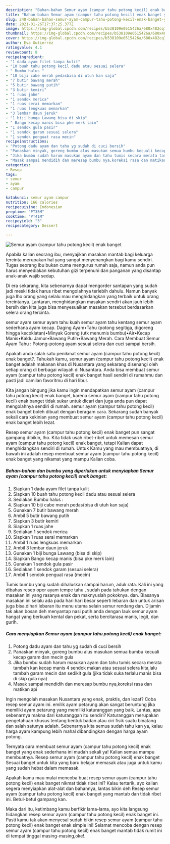```yaml
---
description: "Bahan-bahan Semur ayam (campur tahu potong kecil) enak banget yang nikmat Untuk Jualan"
title: "Bahan-bahan Semur ayam (campur tahu potong kecil) enak banget yang nikmat Untuk Jualan"
slug: 240-bahan-bahan-semur-ayam-campur-tahu-potong-kecil-enak-banget-yang-nikmat-untuk-jualan
date: 2021-01-26T17:37:25.377Z
image: https://img-global.cpcdn.com/recipes/b538109e0515426a/680x482cq70/semur-ayam-campur-tahu-potong-kecil-enak-banget-foto-resep-utama.jpg
thumbnail: https://img-global.cpcdn.com/recipes/b538109e0515426a/680x482cq70/semur-ayam-campur-tahu-potong-kecil-enak-banget-foto-resep-utama.jpg
cover: https://img-global.cpcdn.com/recipes/b538109e0515426a/680x482cq70/semur-ayam-campur-tahu-potong-kecil-enak-banget-foto-resep-utama.jpg
author: Eva Gutierrez
ratingvalue: 4.1
reviewcount: 8
recipeingredient:
- "1 dada ayam filet tanpa kulit"
- "10 buah tahu potong kecil dadu atau sesuai selera"
- " Bumbu halus "
- "10 biji cabe merah pedasbisa di utuh kan saja"
- "7 butir bawang merah"
- "5 butir bawang putih"
- "3 butir kemiri"
- "1 ruas jahe"
- "1 sendok merica"
- "1 ruas serai memarkan"
- "1 ruas lengkuas memarkan"
- "3 lembar daun jeruk"
- "1 biji bunga Lawang bisa di skip"
- " Bango kecap manis bisa pke merk lain"
- "1 sendok gula pasir"
- "1 sendok garam sesuai selera"
- "1 sendok penguat rasa mecin"
recipeinstructions:
- "Potong dadu ayam dan tahu yg sudah di cuci bersih"
- "Panaskan minyak, goreng bumbu alus masukan semua bumbu kecuali kecap garam dan mecin gula"
- "Jika bumbu sudah harum masukan ayam dan tahu tumis secara merata tambah kan kecap manis 4 sendok makan atau sesuai selera kita,lalu tambah garam mecin dan sedikit gula (jika tidak suka terlalu manis bisa di skip gula nya)"
- "Masak sampai mendidih dan meresap bumbu nya,koreksi rasa dan matikan api"
categories:
- Resep
tags:
- semur
- ayam
- campur

katakunci: semur ayam campur 
nutrition: 166 calories
recipecuisine: Indonesian
preptime: "PT35M"
cooktime: "PT41M"
recipeyield: "3"
recipecategory: Dessert

---
```



![Semur ayam (campur tahu potong kecil) enak banget](https://img-global.cpcdn.com/recipes/b538109e0515426a/680x482cq70/semur-ayam-campur-tahu-potong-kecil-enak-banget-foto-resep-utama.jpg)

Apabila kalian seorang ibu, menyajikan masakan mantab bagi keluarga tercinta merupakan hal yang sangat menyenangkan bagi kamu sendiri. Tugas seorang ibu bukan cuma mengurus rumah saja, namun anda pun harus menyediakan kebutuhan gizi terpenuhi dan panganan yang disantap anak-anak wajib sedap.

Di era  sekarang, kita sebenarnya dapat mengorder santapan yang sudah jadi meski tidak harus ribet mengolahnya terlebih dahulu. Namun banyak juga lho orang yang selalu mau menghidangkan yang terbaik untuk orang tercintanya. Lantaran, menghidangkan masakan sendiri akan jauh lebih bersih dan kita juga bisa menyesuaikan masakan tersebut berdasarkan selera orang tercinta. 

semur ayam semur ayam tahu kuah semur ayam tahu kentang semur ayam sederhana ayam kecap. Daging Ayam•Tahu (potong segitiga, digoreng hingga kecoklatan)•Minyak Goreng (utk menumis bumbu)•Air•Kecap Manis•Kaldu Jamur•Bawang Putih•Bawang Merah. Cara Membuat Semur Ayam Tahu : Potong-potong ayam sesuai selera dan cuci sampai bersih.

Apakah anda salah satu penikmat semur ayam (campur tahu potong kecil) enak banget?. Tahukah kamu, semur ayam (campur tahu potong kecil) enak banget adalah makanan khas di Nusantara yang sekarang disenangi oleh setiap orang di berbagai wilayah di Nusantara. Anda bisa membuat semur ayam (campur tahu potong kecil) enak banget hasil sendiri di rumahmu dan pasti jadi camilan favoritmu di hari libur.

Kita jangan bingung jika kamu ingin mendapatkan semur ayam (campur tahu potong kecil) enak banget, karena semur ayam (campur tahu potong kecil) enak banget tidak sukar untuk dicari dan juga anda pun dapat mengolahnya sendiri di rumah. semur ayam (campur tahu potong kecil) enak banget boleh dibuat dengan beragam cara. Sekarang sudah banyak sekali cara kekinian yang membuat semur ayam (campur tahu potong kecil) enak banget lebih lezat.

Resep semur ayam (campur tahu potong kecil) enak banget pun sangat gampang dibikin, lho. Kita tidak usah ribet-ribet untuk memesan semur ayam (campur tahu potong kecil) enak banget, tetapi Kalian dapat menghidangkan sendiri di rumah. Untuk Kamu yang mau membuatnya, di bawah ini adalah resep membuat semur ayam (campur tahu potong kecil) enak banget yang nikamat yang mampu Kalian coba.

<!--inarticleads1-->

##### Bahan-bahan dan bumbu yang diperlukan untuk menyiapkan Semur ayam (campur tahu potong kecil) enak banget:

1. Siapkan 1 dada ayam filet tanpa kulit
1. Siapkan 10 buah tahu potong kecil dadu atau sesuai selera
1. Sediakan  Bumbu halus :
1. Siapkan 10 biji cabe merah pedas(bisa di utuh kan saja)
1. Gunakan 7 butir bawang merah
1. Ambil 5 butir bawang putih
1. Siapkan 3 butir kemiri
1. Siapkan 1 ruas jahe
1. Sediakan 1 sendok merica
1. Siapkan 1 ruas serai memarkan
1. Ambil 1 ruas lengkuas memarkan
1. Ambil 3 lembar daun jeruk
1. Gunakan 1 biji bunga Lawang (bisa di skip)
1. Siapkan  Bango kecap manis (bisa pke merk lain)
1. Gunakan 1 sendok gula pasir
1. Sediakan 1 sendok garam (sesuai selera)
1. Ambil 1 sendok penguat rasa (mecin)


Tumis bumbu yang sudah dihaluskan sampai harum, aduk rata. Kali ini yang dibahas resep opor ayam tempe tahu , sudah pada tahukan dengan masakan ini yang rasanya enak dan maknyuslah pokoknya. dan. Biasanya masakan ini selalu ada pada hari hari besar seperti lebaran dan untuk arisan juga bisa.dihari lebaran itu menu utama selain semur rendang dan. Dijamin tak akan bosan deh menyantap nasi putih anda dengan lauk semur ayam hangat yang berkuah kental dan pekat, serta bercitarasa manis, legit, dan gurih. 

<!--inarticleads2-->

##### Cara menyiapkan Semur ayam (campur tahu potong kecil) enak banget:

1. Potong dadu ayam dan tahu yg sudah di cuci bersih
1. Panaskan minyak, goreng bumbu alus masukan semua bumbu kecuali kecap garam dan mecin gula
1. Jika bumbu sudah harum masukan ayam dan tahu tumis secara merata tambah kan kecap manis 4 sendok makan atau sesuai selera kita,lalu tambah garam mecin dan sedikit gula (jika tidak suka terlalu manis bisa di skip gula nya)
1. Masak sampai mendidih dan meresap bumbu nya,koreksi rasa dan matikan api


Ingin mengolah masakan Nusantara yang enak, praktis, dan lezat? Coba resep semur ayam ini. emilik ayam petarung akan sangat beruntung jika memiliki ayam petarung yang memiliki katuranggan yang baik. Lantas, apa sebenarnya makna dari katuranggan itu sendiri? Katuranggan merupakan pengetahuan khusus tentang bentuk badan atau ciri fisik suatu binatang dan salah satunya adalah. Sebenarnya kita semua sudah tahu kan ya, kalau harga ayam kampung lebih mahal dibandingkan dengan harga ayam potong. 

Ternyata cara membuat semur ayam (campur tahu potong kecil) enak banget yang enak sederhana ini mudah sekali ya! Kalian semua mampu membuatnya. Resep semur ayam (campur tahu potong kecil) enak banget Sesuai banget untuk kita yang baru belajar memasak atau juga untuk kamu yang sudah hebat dalam memasak.

Apakah kamu mau mulai mencoba buat resep semur ayam (campur tahu potong kecil) enak banget nikmat tidak ribet ini? Kalau tertarik, ayo kalian segera menyiapkan alat-alat dan bahannya, lantas bikin deh Resep semur ayam (campur tahu potong kecil) enak banget yang mantab dan tidak ribet ini. Betul-betul gampang kan. 

Maka dari itu, ketimbang kamu berfikir lama-lama, ayo kita langsung hidangkan resep semur ayam (campur tahu potong kecil) enak banget ini. Pasti kamu tak akan menyesal sudah bikin resep semur ayam (campur tahu potong kecil) enak banget enak simple ini! Selamat mencoba dengan resep semur ayam (campur tahu potong kecil) enak banget mantab tidak rumit ini di tempat tinggal masing-masing,oke!.

